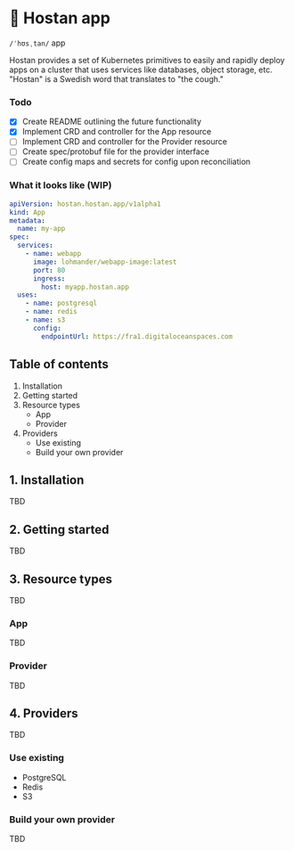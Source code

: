 # 🤧 Hostan app

`/ˈhʊsˌtan/` app

Hostan provides a set of Kubernetes primitives to easily and rapidly deploy apps on a cluster that uses services like databases, object storage, etc. "Hostan" is a Swedish
word that translates to "the cough."

### Todo

- [x] Create README outlining the future functionality
- [x] Implement CRD and controller for the App resource
- [ ] Implement CRD and controller for the Provider resource
- [ ] Create spec/protobuf file for the provider interface
- [ ] Create config maps and secrets for config upon reconciliation

### What it looks like (WIP)

```yaml
apiVersion: hostan.hostan.app/v1alpha1
kind: App
metadata:
  name: my-app
spec:
  services:
    - name: webapp
      image: lohmander/webapp-image:latest
      port: 80
      ingress:
        host: myapp.hostan.app
  uses:
    - name: postgresql
    - name: redis
    - name: s3
      config:
        endpointUrl: https://fra1.digitaloceanspaces.com
```

## Table of contents

1. Installation
2. Getting started
3. Resource types
   - App
   - Provider
4. Providers
   - Use existing
   - Build your own provider

## 1. Installation

TBD

## 2. Getting started

TBD

## 3. Resource types

TBD

### App

TBD

### Provider

TBD

## 4. Providers

TBD

### Use existing

- PostgreSQL
- Redis
- S3

### Build your own provider

TBD
